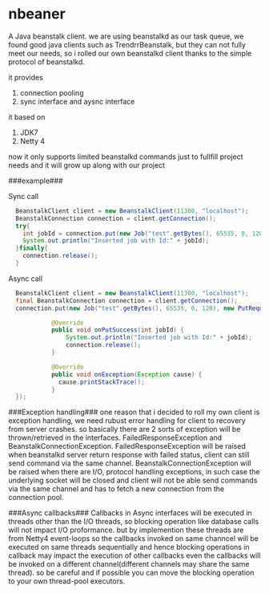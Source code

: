 nbeaner 
=======

A Java beanstalk client.
we are using beanstalkd as our task queue, we found good java clients such as TrendrrBeanstalk, but they can not fully meet our
needs, so i rolled our own beanstalkd client thanks to the simple protocol of beanstalkd. 

it provides

1.  connection pooling
2.  sync interface and aysnc interface

it based on 

1.  JDK7
2.  Netty 4

now it only supports limited beanstalkd commands just to fullfill project needs and it will grow up along with our project

###example###

Sync call
```java
  BeanstalkClient client = new BeanstalkClient(11300, "localhost");
  BeanstalkConnection connection = client.getConnection();
  try{
    int jobId = connection.put(new Job("test".getBytes(), 65535, 0, 120));
    System.out.println("Inserted job with Id:" + jobId);
  }finally{
    connection.release();
  }
```

Async call
```java
  BeanstalkClient client = new BeanstalkClient(11300, "localhost");
  final BeanstalkConnection connection = client.getConnection();
  connection.put(new Job("test".getBytes(), 65535, 0, 120), new PutRequestCallback() {

            @Override
            public void onPutSuccess(int jobId) {
                System.out.println("Inserted job with Id:" + jobId);
                connection.release();
            }

            @Override
            public void onException(Exception cause) {
              cause.printStackTrace();
            }
  });
```
###Exception handling###
one reason that i decided to roll my own client is exception handling, we need rubust error handling for client to recovery
from server crashes. so basically there are 2 sorts of exception will be thrown/retrieved in the interfaces. FailedResponseException and BeanstalkConnectionException.
FailedResponseException will be  raised when beanstalkd server return response with failed status, client can still send command via the same channel.
BeanstalkConnectionException will be raised when there are I/O, protocol handling exceptions, in such case the underlying socket will be closed and client will not 
be able send commands via the same channel and has to fetch a new connection from the connection pool.

###Async callbacks###
Callbacks in Async interfaces will be executed in threads other than the I/O threads, so blocking operation like database calls will not 
impact I/O proformance. but by implemention these threads are from Netty4 event-loops so the callbacks invoked on same channcel will be executed on same threads
sequentially and hence blocking operations in callback may impact the execution of other callbacks even the callbacks will be invoked on a different channel(different channels may share the same thread).
so be careful and if possible you can move the blocking operation to your own thread-pool executors. 



